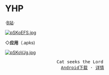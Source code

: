 # YHP

   ·<a href="https://b23.tv/3mfo3Ee">B站</a>·

<a href="https://imgse.com/i/pSKoEFS"><img src="https://s1.ax1x.com/2023/01/13/pSKoEFS.md.jpg" alt="pSKoEFS.jpg" border="0" /></a>


 ◇<strong>应用</strong>（.apks)
<body>
    <div class="wrapper">
        <div class="main">
            <div class="container">
                <div class="intro">
                    <div class="user-warp img">
                        <a href="https://imgse.com/i/pSKoVJg"><img src="https://s1.ax1x.com/2023/01/13/pSKoVJg.md.jpg" alt="pSKoVJg.jpg" border="0" /></a>
                    </div>
    <center>
                            <div id="header"></div>
                            <div id="main">
                                <div class="demo">
                                    <div id="player3" class="aplayer">
                                        <pre class="aplayer-lrc-content">Cat seeks the Lord  
<a href="https://b23.tv/3mfo3Ee">Android下载</a> · <a href="https://b23.tv/3mfo3Ee">详情</a></pre>
